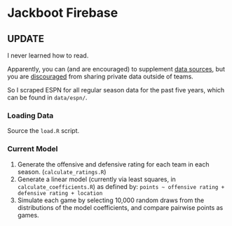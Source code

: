 # Jackboot Firebase

##  UPDATE

I never learned how to read.

Apparently, you can (and are encouraged) to supplement [data sources](http://www.kaggle.com/c/march-machine-learning-madness/data), but you are [discouraged](http://www.kaggle.com/c/march-machine-learning-madness/rules) from sharing private data outside of teams.

So I scraped ESPN for all regular season data for the past five years, which can be found in `data/espn/`.


### Loading Data

Source the `load.R` script.


### Current Model

1. Generate the offensive and defensive rating for each team in each season.  (`calculate_ratings.R`)
2. Generate a linear model (currently via least squares, in `calculate_coefficients.R`) as defined by:
``points ~ offensive rating + defensive rating + location``
3. Simulate each game by selecting 10,000 random draws from the distributions of the model coefficients, and compare pairwise points as games.
